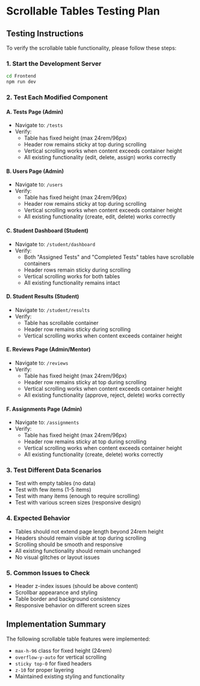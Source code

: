 # Scrollable Tables Testing Plan

## Testing Instructions

To verify the scrollable table functionality, please follow these steps:

### 1. Start the Development Server
```bash
cd Frontend
npm run dev
```

### 2. Test Each Modified Component

#### A. Tests Page (Admin)
- Navigate to: `/tests`
- Verify:
  - Table has fixed height (max 24rem/96px)
  - Header row remains sticky at top during scrolling
  - Vertical scrolling works when content exceeds container height
  - All existing functionality (edit, delete, assign) works correctly

#### B. Users Page (Admin)
- Navigate to: `/users`
- Verify:
  - Table has fixed height (max 24rem/96px)
  - Header row remains sticky at top during scrolling
  - Vertical scrolling works when content exceeds container height
  - All existing functionality (create, edit, delete) works correctly

#### C. Student Dashboard (Student)
- Navigate to: `/student/dashboard`
- Verify:
  - Both "Assigned Tests" and "Completed Tests" tables have scrollable containers
  - Header rows remain sticky during scrolling
  - Vertical scrolling works for both tables
  - All existing functionality remains intact

#### D. Student Results (Student)
- Navigate to: `/student/results`
- Verify:
  - Table has scrollable container
  - Header row remains sticky during scrolling
  - Vertical scrolling works when content exceeds container height

#### E. Reviews Page (Admin/Mentor)
- Navigate to: `/reviews`
- Verify:
  - Table has fixed height (max 24rem/96px)
  - Header row remains sticky at top during scrolling
  - Vertical scrolling works when content exceeds container height
  - All existing functionality (approve, reject, delete) works correctly

#### F. Assignments Page (Admin)
- Navigate to: `/assignments`
- Verify:
  - Table has fixed height (max 24rem/96px)
  - Header row remains sticky at top during scrolling
  - Vertical scrolling works when content exceeds container height
  - All existing functionality (create, delete) works correctly

### 3. Test Different Data Scenarios
- Test with empty tables (no data)
- Test with few items (1-5 items)
- Test with many items (enough to require scrolling)
- Test with various screen sizes (responsive design)

### 4. Expected Behavior
- Tables should not extend page length beyond 24rem height
- Headers should remain visible at top during scrolling
- Scrolling should be smooth and responsive
- All existing functionality should remain unchanged
- No visual glitches or layout issues

### 5. Common Issues to Check
- Header z-index issues (should be above content)
- Scrollbar appearance and styling
- Table border and background consistency
- Responsive behavior on different screen sizes

## Implementation Summary

The following scrollable table features were implemented:
- `max-h-96` class for fixed height (24rem)
- `overflow-y-auto` for vertical scrolling
- `sticky top-0` for fixed headers
- `z-10` for proper layering
- Maintained existing styling and functionality
